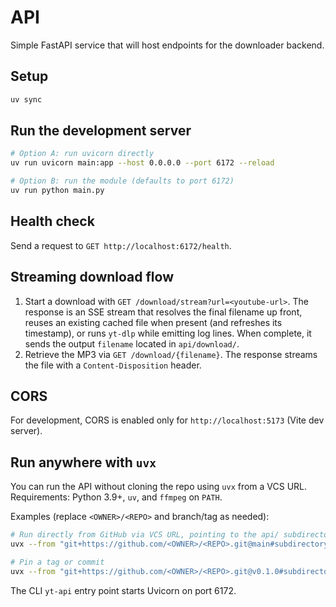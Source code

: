 # API

Simple FastAPI service that will host endpoints for the downloader backend.

## Setup

```bash
uv sync
```

## Run the development server

```bash
# Option A: run uvicorn directly
uv run uvicorn main:app --host 0.0.0.0 --port 6172 --reload

# Option B: run the module (defaults to port 6172)
uv run python main.py
```

## Health check

Send a request to `GET http://localhost:6172/health`.

## Streaming download flow

1. Start a download with `GET /download/stream?url=<youtube-url>`. The response is an SSE stream
   that resolves the final filename up front, reuses an existing cached file when present (and
   refreshes its timestamp), or runs `yt-dlp` while emitting log lines. When complete, it sends the
   output `filename` located in `api/download/`.
2. Retrieve the MP3 via `GET /download/{filename}`. The response streams the file with a
   `Content-Disposition` header.

## CORS

For development, CORS is enabled only for `http://localhost:5173` (Vite dev server).

## Run anywhere with `uvx`

You can run the API without cloning the repo using `uvx` from a VCS URL. Requirements: Python 3.9+, `uv`, and `ffmpeg` on `PATH`.

Examples (replace `<OWNER>/<REPO>` and branch/tag as needed):

```bash
# Run directly from GitHub via VCS URL, pointing to the api/ subdirectory
uvx --from "git+https://github.com/<OWNER>/<REPO>.git@main#subdirectory=api" yt-api

# Pin a tag or commit
uvx --from "git+https://github.com/<OWNER>/<REPO>.git@v0.1.0#subdirectory=api" yt-api
```

The CLI `yt-api` entry point starts Uvicorn on port 6172.
